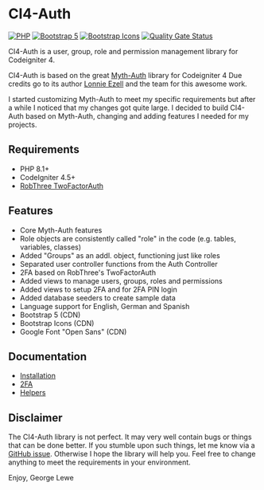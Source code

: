 # CI4-Auth

[![PHP](https://img.shields.io/badge/Language-PHP-8892BF.svg)](https://www.php.net/)
[![Bootstrap 5](https://img.shields.io/badge/Styles-Bootstrap%205-7952b3.svg)](https://www.getbootstrap.com/)
[![Bootstrap Icons](https://img.shields.io/badge/Icons-Bootstrap%20Icons-7952b3.svg)](https://icons.getbootstrap.com/)
[![Quality Gate Status](https://sonarcloud.io/api/project_badges/measure?project=glewe_ci4-auth&metric=alert_status)](https://sonarcloud.io/summary/new_code?id=glewe_ci4-auth)

CI4-Auth is a user, group, role and permission management library for Codeigniter 4.

CI4-Auth is based on the great [Myth-Auth](https://github.com/lonnieezell/myth-auth) library for Codeigniter 4 Due credits go to its author [Lonnie Ezell](https://github.com/lonnieezell) and the
team for this awesome work.

I started customizing Myth-Auth to meet my specific requirements but after a while I noticed that my changes got
quite large. I decided to build CI4-Auth based on Myth-Auth, changing and adding features I needed for my projects.

## Requirements

- PHP 8.1+
- CodeIgniter 4.5+
- [RobThree TwoFactorAuth](http://github.com/RobThree/TwoFactorAuth)

## Features

- Core Myth-Auth features
- Role objects are consistently called "role" in the code (e.g. tables, variables, classes)
- Added "Groups" as an addl. object, functioning just like roles
- Separated user controller functions from the Auth Controller
- 2FA based on RobThree's TwoFactorAuth
- Added views to manage users, groups, roles and permissions
- Added views to setup 2FA and for 2FA PIN login
- Added database seeders to create sample data
- Language support for English, German and Spanish
- Bootstrap 5 (CDN)
- Bootstrap Icons (CDN)
- Google Font "Open Sans" (CDN)

## Documentation

- [Installation](https://github.com/glewe/ci4-auth/blob/main/docs/installation.md)
- [2FA](https://github.com/glewe/ci4-auth/blob/main/docs/2fa.md)
- [Helpers](https://github.com/glewe/ci4-auth/blob/main/docs/helpers.md)

## Disclaimer

The CI4-Auth library is not perfect. It may very well contain bugs or things that can be done better. If you stumble upon such things, let me know 
via a [GitHub issue](https://github.com/glewe/ci4-auth/issues).
Otherwise I hope the library will help you. Feel free to change anything to meet the requirements in your environment.

Enjoy,
George Lewe
